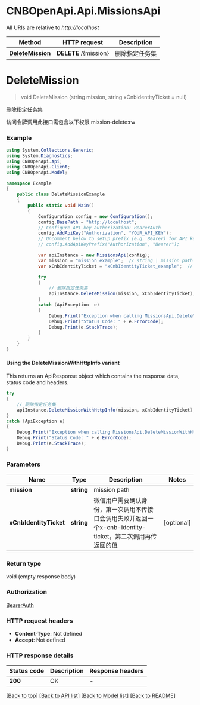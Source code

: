 # CNBOpenApi.Api.MissionsApi

All URIs are relative to *http://localhost*

| Method | HTTP request | Description |
|--------|--------------|-------------|
| [**DeleteMission**](MissionsApi.md#deletemission) | **DELETE** /{mission} | 删除指定任务集 |

<a id="deletemission"></a>
# **DeleteMission**
> void DeleteMission (string mission, string xCnbIdentityTicket = null)

删除指定任务集

访问令牌调用此接口需包含以下权限  mission-delete:rw

### Example
```csharp
using System.Collections.Generic;
using System.Diagnostics;
using CNBOpenApi.Api;
using CNBOpenApi.Client;
using CNBOpenApi.Model;

namespace Example
{
    public class DeleteMissionExample
    {
        public static void Main()
        {
            Configuration config = new Configuration();
            config.BasePath = "http://localhost";
            // Configure API key authorization: BearerAuth
            config.AddApiKey("Authorization", "YOUR_API_KEY");
            // Uncomment below to setup prefix (e.g. Bearer) for API key, if needed
            // config.AddApiKeyPrefix("Authorization", "Bearer");

            var apiInstance = new MissionsApi(config);
            var mission = "mission_example";  // string | mission path
            var xCnbIdentityTicket = "xCnbIdentityTicket_example";  // string | 微信用户需要确认身份，第一次调用不传接口会调用失败并返回一个x-cnb-identity-ticket，第二次调用再传返回的值 (optional) 

            try
            {
                // 删除指定任务集
                apiInstance.DeleteMission(mission, xCnbIdentityTicket);
            }
            catch (ApiException  e)
            {
                Debug.Print("Exception when calling MissionsApi.DeleteMission: " + e.Message);
                Debug.Print("Status Code: " + e.ErrorCode);
                Debug.Print(e.StackTrace);
            }
        }
    }
}
```

#### Using the DeleteMissionWithHttpInfo variant
This returns an ApiResponse object which contains the response data, status code and headers.

```csharp
try
{
    // 删除指定任务集
    apiInstance.DeleteMissionWithHttpInfo(mission, xCnbIdentityTicket);
}
catch (ApiException e)
{
    Debug.Print("Exception when calling MissionsApi.DeleteMissionWithHttpInfo: " + e.Message);
    Debug.Print("Status Code: " + e.ErrorCode);
    Debug.Print(e.StackTrace);
}
```

### Parameters

| Name | Type | Description | Notes |
|------|------|-------------|-------|
| **mission** | **string** | mission path |  |
| **xCnbIdentityTicket** | **string** | 微信用户需要确认身份，第一次调用不传接口会调用失败并返回一个x-cnb-identity-ticket，第二次调用再传返回的值 | [optional]  |

### Return type

void (empty response body)

### Authorization

[BearerAuth](../README.md#BearerAuth)

### HTTP request headers

 - **Content-Type**: Not defined
 - **Accept**: Not defined


### HTTP response details
| Status code | Description | Response headers |
|-------------|-------------|------------------|
| **200** | OK |  -  |

[[Back to top]](#) [[Back to API list]](../../README.md#documentation-for-api-endpoints) [[Back to Model list]](../../README.md#documentation-for-models) [[Back to README]](../../README.md)

